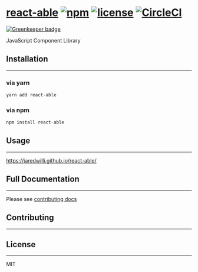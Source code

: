 [react-able](https://jaredwilli.github.io/react-able/)
[![npm](https://img.shields.io/npm/v/react-able.svg?style=flat-square)](https://www.npmjs.com/package/react-able)
[![license](https://img.shields.io/npm/l/react-able.svg?style=flat-square)](https://github.com/jaredwilli/react-able/blob/master/LICENSE)
[![CircleCI](https://circleci.com/gh/jaredwilli/react-able.svg?style=shield)](https://circleci.com/gh/jaredwilli/react-able)
=========================

[![Greenkeeper badge](https://badges.greenkeeper.io/jaredwilli/react-able.svg)](https://greenkeeper.io/)

JavaScript Component Library

## Installation

---

### via yarn

```js
yarn add react-able
```

### via npm

```js
npm install react-able
```

## Usage
---


https://jaredwilli.github.io/react-able/

## Full Documentation
------

Please see [contributing docs](https://github.com/jaredwilli/react-able/blob/master/CONTRIBUTING.MD)

## Contributing
------

## License
------

MIT
